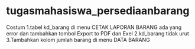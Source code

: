 # tugasmahasiswa_persediaanbarang
Costum
1.tabel kd_barang di menu CETAK LAPORAN BARANG ada yang error dan tambahkan tombol Export to PDF dan Exel
2.kd_barang tidak urut
3.Tambahkan kolom jumlah barang di menu DATA BARANG
